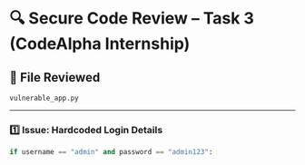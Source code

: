 # 🔍 Secure Code Review – Task 3 (CodeAlpha Internship)

## 📂 File Reviewed
`vulnerable_app.py`

---

### 1️⃣ Issue: Hardcoded Login Details
```python
if username == "admin" and password == "admin123":
